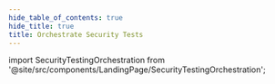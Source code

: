```yaml
---
hide_table_of_contents: true
hide_title: true
title: Orchestrate Security Tests
---
```


<!-- # Orchestrate Security Tests -->

<!-- Custom component -->

import SecurityTestingOrchestration from '@site/src/components/LandingPage/SecurityTestingOrchestration';

<SecurityTestingOrchestration />
